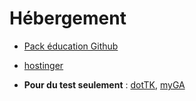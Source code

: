 # Hébergement 

* [Pack éducation Github](https://education.github.com/pack)

* [hostinger](https://www.hostinger.fr/)

* **Pour du test seulement** : [dotTK](http://dot.tk), [myGA](http://my.ga)
